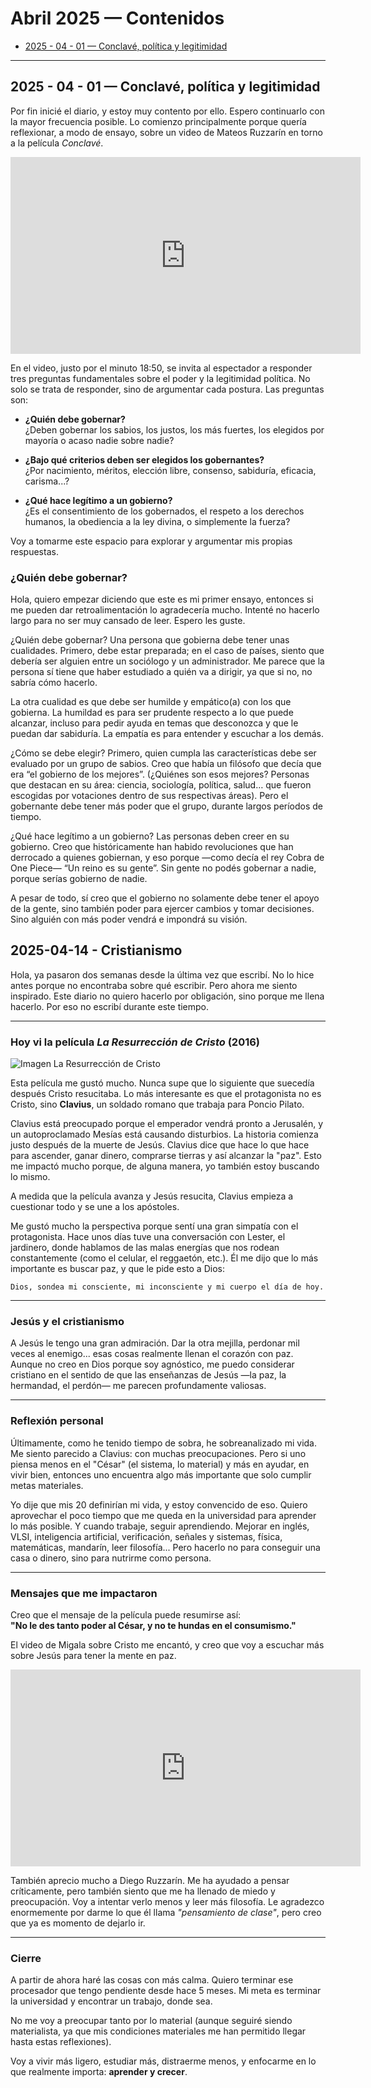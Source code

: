 # Abril 2025 — Contenidos

- [2025 - 04 - 01 — Conclavé, política y legitimidad](#2025---04---01--conclave-politica-y-legitimidad)

---

## 2025 - 04 - 01 — Conclavé, política y legitimidad

Por fin inicié el diario, y estoy muy contento por ello. Espero continuarlo con la mayor frecuencia posible. Lo comienzo principalmente porque quería reflexionar, a modo de ensayo, sobre un video de Mateos Ruzzarín en torno a la película _Conclavé_.

<iframe 
    width="560" 
    height="315" 
    src="https://www.youtube.com/embed/4dg3XSkmJ7o?start=1130&rel=0" 
    title="YouTube video" 
    frameborder="0" 
    allow="accelerometer; autoplay; encrypted-media; gyroscope; picture-in-picture" 
    allowfullscreen>
</iframe>

En el video, justo por el minuto 18:50, se invita al espectador a responder tres preguntas fundamentales sobre el poder y la legitimidad política. No solo se trata de responder, sino de argumentar cada postura. Las preguntas son:

- **¿Quién debe gobernar?**  
  ¿Deben gobernar los sabios, los justos, los más fuertes, los elegidos por mayoría o acaso nadie sobre nadie?

- **¿Bajo qué criterios deben ser elegidos los gobernantes?**  
  ¿Por nacimiento, méritos, elección libre, consenso, sabiduría, eficacia, carisma...?

- **¿Qué hace legítimo a un gobierno?**  
  ¿Es el consentimiento de los gobernados, el respeto a los derechos humanos, la obediencia a la ley divina, o simplemente la fuerza?

Voy a tomarme este espacio para explorar y argumentar mis propias respuestas.

### ¿Quién debe gobernar?

Hola, quiero empezar diciendo que este es mi primer ensayo, entonces si me pueden dar retroalimentación lo agradecería mucho. Intenté no hacerlo largo para no ser muy cansado de leer. Espero les guste.

¿Quién debe gobernar? Una persona que gobierna debe tener unas cualidades. Primero, debe estar preparada; en el caso de países, siento que debería ser alguien entre un sociólogo y un administrador. Me parece que la persona sí tiene que haber estudiado a quién va a dirigir, ya que si no, no sabría cómo hacerlo.

La otra cualidad es que debe ser humilde y empático(a) con los que gobierna. La humildad es para ser prudente respecto a lo que puede alcanzar, incluso para pedir ayuda en temas que desconozca y que le puedan dar sabiduría. La empatía es para entender y escuchar a los demás.

¿Cómo se debe elegir? Primero, quien cumpla las características debe ser evaluado por un grupo de sabios. Creo que había un filósofo que decía que era “el gobierno de los mejores”. (¿Quiénes son esos mejores? Personas que destacan en su área: ciencia, sociología, política, salud… que fueron escogidas por votaciones dentro de sus respectivas áreas). Pero el gobernante debe tener más poder que el grupo, durante largos períodos de tiempo.

¿Qué hace legítimo a un gobierno? Las personas deben creer en su gobierno. Creo que históricamente han habido revoluciones que han derrocado a quienes gobiernan, y eso porque —como decía el rey Cobra de One Piece— “Un reino es su gente”. Sin gente no podés gobernar a nadie, porque serías gobierno de nadie.

A pesar de todo, sí creo que el gobierno no solamente debe tener el apoyo de la gente, sino también poder para ejercer cambios y tomar decisiones. Sino alguién con más poder vendrá e impondrá su visión.

## 2025-04-14 - Cristianismo

Hola, ya pasaron dos semanas desde la última vez que escribí. No lo hice antes porque no encontraba sobre qué escribir. Pero ahora me siento inspirado. Este diario no quiero hacerlo por obligación, sino porque me llena hacerlo. Por eso no escribí durante este tiempo.

---

### Hoy vi la película _La Resurrección de Cristo_ (2016)

![Imagen La Resurrección de Cristo](https://www.imdb.com/es/title/tt3231054/mediaviewer/rm878895872/?ref_=tt_ov_i)

Esta película me gustó mucho. Nunca supe que lo siguiente que suecedía después Cristo resucitaba. Lo más interesante es que el protagonista no es Cristo, sino **Clavius**, un soldado romano que trabaja para Poncio Pilato.

Clavius está preocupado porque el emperador vendrá pronto a Jerusalén, y un autoproclamado Mesías está causando disturbios. La historia comienza justo después de la muerte de Jesús. Clavius dice que hace lo que hace para ascender, ganar dinero, comprarse tierras y así alcanzar la "paz". Esto me impactó mucho porque, de alguna manera, yo también estoy buscando lo mismo.

A medida que la película avanza y Jesús resucita, Clavius empieza a cuestionar todo y se une a los apóstoles.

Me gustó mucho la perspectiva porque sentí una gran simpatía con el protagonista. Hace unos días tuve una conversación con Lester, el jardinero, donde hablamos de las malas energías que nos rodean constantemente (como el celular, el reggaetón, etc.). Él me dijo que lo más importante es buscar paz, y que le pide esto a Dios:

```
Dios, sondea mi consciente, mi inconsciente y mi cuerpo el día de hoy.
```

---

### Jesús y el cristianismo

A Jesús le tengo una gran admiración. Dar la otra mejilla, perdonar mil veces al enemigo... esas cosas realmente llenan el corazón con paz. Aunque no creo en Dios porque soy agnóstico, me puedo considerar cristiano en el sentido de que las enseñanzas de Jesús —la paz, la hermandad, el perdón— me parecen profundamente valiosas.

---

### Reflexión personal

Últimamente, como he tenido tiempo de sobra, he sobreanalizado mi vida. Me siento parecido a Clavius: con muchas preocupaciones. Pero si uno piensa menos en el "César" (el sistema, lo material) y más en ayudar, en vivir bien, entonces uno encuentra algo más importante que solo cumplir metas materiales.

Yo dije que mis 20 definirían mi vida, y estoy convencido de eso. Quiero aprovechar el poco tiempo que me queda en la universidad para aprender lo más posible. Y cuando trabaje, seguir aprendiendo. Mejorar en inglés, VLSI, inteligencia artificial, verificación, señales y sistemas, física, matemáticas, mandarín, leer filosofía... Pero hacerlo no para conseguir una casa o dinero, sino para nutrirme como persona.

---

### Mensajes que me impactaron

Creo que el mensaje de la película puede resumirse así:  
**"No le des tanto poder al César, y no te hundas en el consumismo."**

El video de Migala sobre Cristo me encantó, y creo que voy a escuchar más sobre Jesús para tener la mente en paz.

<iframe 
    width="560" 
    height="315" 
    src="https://www.youtube.com/embed/vLHQYU6vmVQ?rel=0" 
    title="YouTube video" 
    frameborder="0" 
    allow="accelerometer; autoplay; encrypted-media; gyroscope; picture-in-picture" 
    allowfullscreen>
</iframe>

También aprecio mucho a Diego Ruzzarín. Me ha ayudado a pensar críticamente, pero también siento que me ha llenado de miedo y preocupación. Voy a intentar verlo menos y leer más filosofía. Le agradezco enormemente por darme lo que él llama _"pensamiento de clase"_, pero creo que ya es momento de dejarlo ir.

---

### Cierre

A partir de ahora haré las cosas con más calma. Quiero terminar ese procesador que tengo pendiente desde hace 5 meses. Mi meta es terminar la universidad y encontrar un trabajo, donde sea.

No me voy a preocupar tanto por lo material (aunque seguiré siendo materialista, ya que mis condiciones materiales me han permitido llegar hasta estas reflexiones).

Voy a vivir más ligero, estudiar más, distraerme menos, y enfocarme en lo que realmente importa: **aprender y crecer**.
